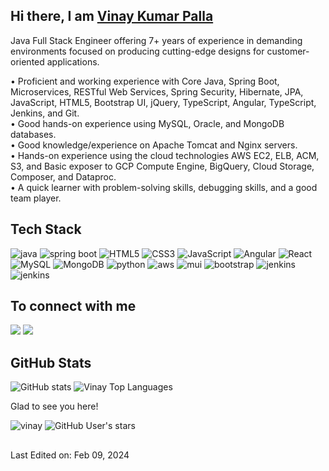 <h2>Hi there, I am <a  href="https://vk46.github.io/" target="_blank">Vinay Kumar Palla</a></h2>

Java Full Stack Engineer offering 7+ years of experience in demanding environments focused on producing cutting-edge designs for customer-oriented applications.

• Proficient and working experience with Core Java, Spring Boot, Microservices, RESTful Web Services, Spring Security, Hibernate, JPA, JavaScript, HTML5, Bootstrap UI, jQuery, TypeScript, Angular, TypeScript, Jenkins, and Git.<br>
• Good hands-on experience using MySQL, Oracle, and MongoDB databases.<br>
• Good knowledge/experience on Apache Tomcat and Nginx servers.<br>
• Hands-on experience using the cloud technologies AWS EC2, ELB, ACM, S3, and Basic exposer to GCP Compute Engine, BigQuery, Cloud Storage, Composer, and Dataproc.<br>
• A quick learner with problem-solving skills, debugging skills, and a good team player.<br>

<h2>Tech Stack</h2>

<div>
  <img  alt="java" src ="https://img.shields.io/badge/Java-ED8B00?style=for-the-badge&logo=java&logoColor=white"/>
  <img  alt="spring boot" src ="https://img.shields.io/badge/Spring-6DB33F?style=for-the-badge&logo=spring&logoColor=white"/>
  <img  alt="HTML5" src="https://img.shields.io/badge/html5-%23E34F26.svg?style=for-the-badge&logo=html5&logoColor=white"/>
  <img  alt="CSS3" src="https://img.shields.io/badge/css3-%231572B6.svg?style=for-the-badge&logo=css3&logoColor=white"/>
  <img  alt="JavaScript" src="https://img.shields.io/badge/javascript-%23323330.svg?style=for-the-badge&logo=javascript&logoColor=%23F7DF1E"/>
  <img  alt="Angular" src="https://img.shields.io/badge/angular-%2320232a.svg?style=for-the-badge&logo=angular&logoColor=%2361DAFB"/>
  <img  alt="React" src="https://img.shields.io/badge/react-35495E?style=for-the-badge&logo=react&logoColor=4FC08D"/>
  <img  alt="MySQL" src ="https://img.shields.io/badge/mySQL-%23336791.svg?style=for-the-badge&logo=mysql&logoColor=white"/>
  <img  alt="MongoDB" src ="https://img.shields.io/badge/MongoDB-%234ea94b.svg?style=for-the-badge&logo=mongodb&logoColor=white"/>
  <img  alt="python" src ="https://img.shields.io/badge/Python-14354C?style=for-the-badge&logo=python&logoColor=white"/>
  <img  alt="aws" src ="https://img.shields.io/badge/Amazon_AWS-232F3E?style=for-the-badge&logo=amazon-aws&logoColor=white"/>
  <img  alt="mui" src ="https://img.shields.io/badge/Material--UI-0081CB?style=for-the-badge&logo=material-ui&logoColor=white"/>
  <img  alt="bootstrap" src ="https://img.shields.io/badge/Bootstrap-563D7C?style=for-the-badge&logo=bootstrap&logoColor=white"/>
  <img  alt="jenkins" src ="https://img.shields.io/badge/git-%23E34F26.svg?style=for-the-badge&logo=git&logoColor=white"/>
  <img  alt="jenkins" src ="https://img.shields.io/badge/jenkins-%23E34F26.svg?style=for-the-badge&logo=jenkins&logoColor=white"/>
</div>

<h2>To connect with me</h2>

<p align = "center">
  
[<img src ="https://img.shields.io/badge/portfolio-%23.svg?&style=for-the-badge&logo=&logoColor=white%22">](https://vk46.github.io/)
[<img src="https://img.shields.io/badge/linkedin-%230077B5.svg?&style=for-the-badge&logo=linkedin&logoColor=white" />](https://www.linkedin.com/in/imvk46/)
  
</p>

<h2>GitHub Stats</h2>

![GitHub stats](https://github-readme-streak-stats.herokuapp.com/?user=vk46&theme=light&hide_border=true&card_width=330&date_format=M%20j%5B%2C%20Y%5D)
<img src="https://github-readme-stats.vercel.app/api/top-langs/?username=vk46&layout=compact&theme=light&hide_border=true" alt="Vinay Top Languages"/><br>

Glad to see you here! <p> <img src="https://komarev.com/ghpvc/?username=vk46" alt="vinay" /> ![GitHub User's stars](https://img.shields.io/github/stars/vk46) </p>

<h2></h2>

Last Edited on: Feb 09, 2024
